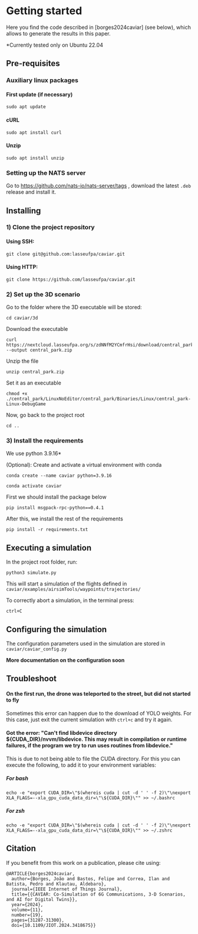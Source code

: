 # Getting started

Here you find the code described in [borges2024caviar] (see below), which allows to generate the results in this paper.

\*Currently tested only on Ubuntu 22.04

## Pre-requisites

### Auxiliary linux packages

#### First update (if necessary)

    sudo apt update

#### cURL

    sudo apt install curl

#### Unzip

    sudo apt install unzip

### Setting up the NATS server

Go to https://github.com/nats-io/nats-server/tags , download the latest `.deb` release and install it.

## Installing

### 1) Clone the project repository

#### Using SSH:

    git clone git@github.com:lasseufpa/caviar.git

#### Using HTTP:

    git clone https://github.com/lasseufpa/caviar.git

### 2) Set up the 3D scenario

Go to the folder where the 3D executable will be stored:

```
cd caviar/3d
```

Download the executable

```
curl https://nextcloud.lasseufpa.org/s/zdNNfM2YCmfrHsi/download/central_park.zip --output central_park.zip

```

Unzip the file

```
unzip central_park.zip
```

Set it as an executable

    chmod +x ./central_park/LinuxNoEditor/central_park/Binaries/Linux/central_park-Linux-DebugGame

Now, go back to the project root

    cd ..

### 3) Install the requirements

We use python 3.9.16\*

(Optional): Create and activate a virtual environment with conda

```
conda create --name caviar python=3.9.16
```

```
conda activate caviar
```

First we should install the package below

```
pip install msgpack-rpc-python==0.4.1
```

After this, we install the rest of the requirements

```
pip install -r requirements.txt
```

## Executing a simulation

In the project root folder, run:

    python3 simulate.py

This will start a simulation of the flights defined in `caviar/examples/airsimTools/waypoints/trajectories/`

To correctly abort a simulation, in the terminal press:

    ctrl+C

## Configuring the simulation

The configuration parameters used in the simulation are stored in `caviar/caviar_config.py`

**More documentation on the configuration soon**

## Troubleshoot

#### On the first run, the drone was teleported to the street, but did not started to fly

Sometimes this error can happen due to the download of YOLO weights. For this case, just exit the current simulation with `ctrl+c` and try it again.

#### Got the error: "Can't find libdevice directory ${CUDA_DIR}/nvvm/libdevice. This may result in compilation or runtime failures, if the program we try to run uses routines from libdevice."

This is due to not being able to file the CUDA directory. For this you can execute the following, to add it to your environment variables:

##### For bash

    echo -e "export CUDA_DIR=\"$(whereis cuda | cut -d ' ' -f 2)\"\nexport XLA_FLAGS=--xla_gpu_cuda_data_dir=\"\${CUDA_DIR}\"" >> ~/.bashrc

##### For zsh

    echo -e "export CUDA_DIR=\"$(whereis cuda | cut -d ' ' -f 2)\"\nexport XLA_FLAGS=--xla_gpu_cuda_data_dir=\"\${CUDA_DIR}\"" >> ~/.zshrc

## Citation

If you benefit from this work on a publication, please cite using:

```
@ARTICLE{borges2024caviar,
  author={Borges, João and Bastos, Felipe and Correa, Ilan and Batista, Pedro and Klautau, Aldebaro},
  journal={IEEE Internet of Things Journal},
  title={{CAVIAR: Co-Simulation of 6G Communications, 3-D Scenarios, and AI for Digital Twins}},
  year={2024},
  volume={11},
  number={19},
  pages={31287-31300},
  doi={10.1109/JIOT.2024.3418675}}
```
